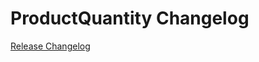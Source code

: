 # ProductQuantity Changelog

[Release Changelog](https://github.com/spryker/product-quantity/releases)
